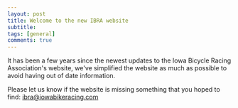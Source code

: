 ```yaml
---
layout: post
title: Welcome to the new IBRA website
subtitle: 
tags: [general]
comments: true
---
```


It has been a few years since the newest updates to the Iowa Bicycle Racing Association's website, 
we've simplified the website as much as possible to avoid having out of date information.

Please let us know if the website is missing something that you hoped to find:  [ibra@iowabikeracing.com](mailto:ibra@iowabikeracing.com)